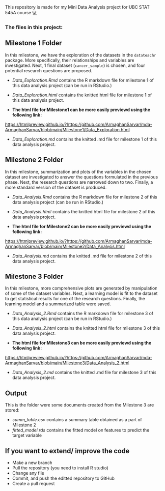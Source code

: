 This repository is made for my Mini Data Analysis project for UBC STAT 545A course 💻

### The files in this project:

## Milestone 1 Folder
In this milestone, we have the exploration of the datasets in the `datateachr` package. More specifically, their relationships and variables are investigated. 
Next, 1 final dataset (`cancer_sample`) is chosen, and four potential research questions are proposed.
* *Data_Exploration.Rmd* contains the R markdown file for milestone 1 of this data analysis project (can be run in RStudio.)
* *Data_Exploration.html* contains the knitted html file for milestone 1 of this data analysis project.

* **The html file for Milestone1 can be more easily previewd using the following link:**

https://htmlpreview.github.io/?https://github.com/ArmaghanSarvar/mda-ArmaghanSarvar/blob/main/Milestone1/Data_Exploration.html

* *Data_Exploration.md* contains the knitted .md file for milestone 1 of this data analysis project.

## Milestone 2 Folder
In this milestone, summarization and plots of the variables in the chosen dataset are investigated to answer the questions formulated in the previous phase. Next, the research questions are narrowed down to two. Finally, a more standard version of the dataset is produced.
* *Data_Analysis.Rmd* contains the R markdown file for milestone 2 of this data analysis project (can be run in RStudio.)
* *Data_Analysis.html* contains the knitted html file for milestone 2 of this data analysis project.

* **The html file for Milestone2 can be more easily previewd using the following link:**

https://htmlpreview.github.io/?https://github.com/ArmaghanSarvar/mda-ArmaghanSarvar/blob/main/Milestone2/Data_Analysis.html

* *Data_Analysis.md* contains the knitted .md file for milestone 2 of this data analysis project.


## Milestone 3 Folder
In this milestone, more comprehensive plots are generated by manipulation of some of the dataset variables. Next, a learning model is fit to the dataset to get statistical results for one of the research questions. Finally, the learning model and a summarized table were saved. 
* *Data_Analysis_2.Rmd* contains the R markdown file for milestone 3 of this data analysis project (can be run in RStudio.)
* *Data_Analysis_2.html* contains the knitted html file  for milestone 3 of this data analysis project.

* **The html file for Milestone3 can be more easily previewd using the following link:**

https://htmlpreview.github.io/?https://github.com/ArmaghanSarvar/mda-ArmaghanSarvar/blob/main/Milestone3/Data_Analysis_2.html

* *Data_Analysis_2.md* contains the knitted .md file for milestone 3 of this data analysis project.

## Output
This is the folder were some documents created from the Milestone 3 are stored:
* *summ_table.csv* contains a summary table obtained as a part of Milestone 2
* *fitted_model.rds* contains the fitted model on features to predict the target variable


## If you want to extend/ improve the code
* Make a new branch
* Pull the repository (you need to install R studio)
* Change any file
* Commit, and push the editted repository to GitHub
* Create a pull request 
